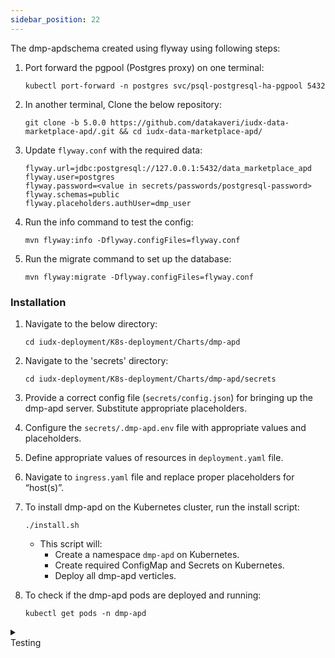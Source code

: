 ```yaml
---
sidebar_position: 22
---
```


The dmp-apdschema created using flyway using following steps:

1. Port forward the pgpool (Postgres proxy) on one terminal:
    ```
    kubectl port-forward -n postgres svc/psql-postgresql-ha-pgpool 5432
    ```

2. In another terminal, Clone the below repository:
    ```
    git clone -b 5.0.0 https://github.com/datakaveri/iudx-data-marketplace-apd/.git && cd iudx-data-marketplace-apd/
    ```

3. Update `flyway.conf` with the required data:
    ```
    flyway.url=jdbc:postgresql://127.0.0.1:5432/data_marketplace_apd
    flyway.user=postgres
    flyway.password=<value in secrets/passwords/postgresql-password>
    flyway.schemas=public
    flyway.placeholders.authUser=dmp_user
    ```
4. Run the info command to test the config:
    ```
    mvn flyway:info -Dflyway.configFiles=flyway.conf
    ```
5. Run the migrate command to set up the database:
    ```
    mvn flyway:migrate -Dflyway.configFiles=flyway.conf
    ```

### Installation

1. Navigate to the below directory:
    ```
    cd iudx-deployment/K8s-deployment/Charts/dmp-apd
    ```
2. Navigate to the 'secrets' directory:
    ```
    cd iudx-deployment/K8s-deployment/Charts/dmp-apd/secrets
    ```
3. Provide a correct config file (`secrets/config.json`) for bringing up the dmp-apd server. Substitute appropriate placeholders.
4. Configure the `secrets/.dmp-apd.env` file with appropriate values and placeholders.
5. Define appropriate values of resources in `deployment.yaml` file.
6. Navigate to `ingress.yaml` file and replace proper placeholders for “host(s)”.
7. To install dmp-apd on the Kubernetes cluster, run the install script:
    ```
    ./install.sh
    ```
    - This script will:
        - Create a namespace `dmp-apd` on Kubernetes.
        - Create required ConfigMap and Secrets on Kubernetes.
        - Deploy all dmp-apd verticles.

8. To check if the dmp-apd pods are deployed and running:
    ```
    kubectl get pods -n dmp-apd
    ```

<details>
<summary><div class="style">Testing</div></summary>

- Catalogue-server API documentation can be accessed from:
    ```
    https://<cos-domain>/apis
    ```
- Check the logs of all pods in `dmp-apd` namespace; there should not be any error log. If any errors are present, address them as specified/indicated by the log:
    ```
    kubectl logs -f -n dmp-apd <dmp-apd-pod-name>
    ```

    
</details>
